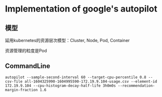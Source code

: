 # Implementation of google's autopilot

## 模型

延用kubernetes的资源层次模型：Cluster, Node, Pod, Container

资源管理的粒度是Pod


## CommandLine

```text
autopilot --sample-second-interval 60 --target-cpu-percentile 0.8 --csv-file all-1604325990-1604995590-172.19.9.104-usage.csv --element-id 172.19.9.104 --cpu-histogram-decay-half-life 3h0m0s --recommendation-margin-fraction 1.6
```

